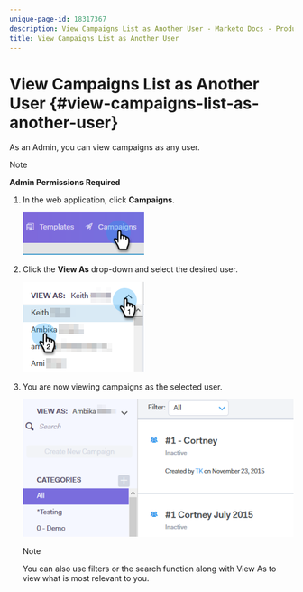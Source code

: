 ```yaml
---
unique-page-id: 18317367
description: View Campaigns List as Another User - Marketo Docs - Product Documentation
title: View Campaigns List as Another User
---
```


# View Campaigns List as Another User {#view-campaigns-list-as-another-user}

As an Admin, you can view campaigns as any user.

>[!NOTE]
>
>**Admin Permissions Required**

1. In the web application, click **Campaigns**.

   ![](assets/one-5.png)

1. Click the **View As** drop-down and select the desired user.

   ![](assets/two-4.png)

1. You are now viewing campaigns as the selected user.

   ![](assets/three-4.png)

   >[!NOTE]
   >
   >You can also use filters or the search function along with View As to view what is most relevant to you.

